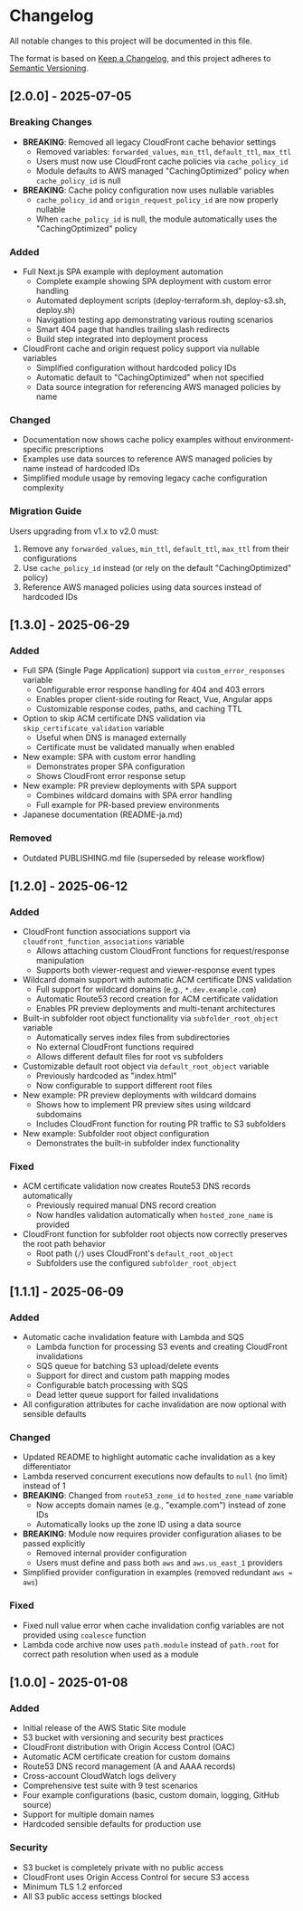 # Changelog

All notable changes to this project will be documented in this file.

The format is based on [Keep a Changelog](https://keepachangelog.com/en/1.0.0/),
and this project adheres to [Semantic Versioning](https://semver.org/spec/v2.0.0.html).

## [2.0.0] - 2025-07-05

### Breaking Changes

- **BREAKING**: Removed all legacy CloudFront cache behavior settings
  - Removed variables: `forwarded_values`, `min_ttl`, `default_ttl`, `max_ttl`
  - Users must now use CloudFront cache policies via `cache_policy_id`
  - Module defaults to AWS managed "CachingOptimized" policy when `cache_policy_id` is null
- **BREAKING**: Cache policy configuration now uses nullable variables
  - `cache_policy_id` and `origin_request_policy_id` are now properly nullable
  - When `cache_policy_id` is null, the module automatically uses the "CachingOptimized" policy

### Added

- Full Next.js SPA example with deployment automation
  - Complete example showing SPA deployment with custom error handling
  - Automated deployment scripts (deploy-terraform.sh, deploy-s3.sh, deploy.sh)
  - Navigation testing app demonstrating various routing scenarios
  - Smart 404 page that handles trailing slash redirects
  - Build step integrated into deployment process
- CloudFront cache and origin request policy support via nullable variables
  - Simplified configuration without hardcoded policy IDs
  - Automatic default to "CachingOptimized" when not specified
  - Data source integration for referencing AWS managed policies by name

### Changed

- Documentation now shows cache policy examples without environment-specific prescriptions
- Examples use data sources to reference AWS managed policies by name instead of hardcoded IDs
- Simplified module usage by removing legacy cache configuration complexity

### Migration Guide

Users upgrading from v1.x to v2.0 must:

1. Remove any `forwarded_values`, `min_ttl`, `default_ttl`, `max_ttl` from their configurations
2. Use `cache_policy_id` instead (or rely on the default "CachingOptimized" policy)
3. Reference AWS managed policies using data sources instead of hardcoded IDs

## [1.3.0] - 2025-06-29

### Added

- Full SPA (Single Page Application) support via `custom_error_responses` variable
  - Configurable error response handling for 404 and 403 errors
  - Enables proper client-side routing for React, Vue, Angular apps
  - Customizable response codes, paths, and caching TTL
- Option to skip ACM certificate DNS validation via `skip_certificate_validation` variable
  - Useful when DNS is managed externally
  - Certificate must be validated manually when enabled
- New example: SPA with custom error handling
  - Demonstrates proper SPA configuration
  - Shows CloudFront error response setup
- New example: PR preview deployments with SPA support
  - Combines wildcard domains with SPA error handling
  - Full example for PR-based preview environments
- Japanese documentation (README-ja.md)

### Removed

- Outdated PUBLISHING.md file (superseded by release workflow)

## [1.2.0] - 2025-06-12

### Added

- CloudFront function associations support via `cloudfront_function_associations` variable
  - Allows attaching custom CloudFront functions for request/response manipulation
  - Supports both viewer-request and viewer-response event types
- Wildcard domain support with automatic ACM certificate DNS validation
  - Full support for wildcard domains (e.g., `*.dev.example.com`)
  - Automatic Route53 record creation for ACM certificate validation
  - Enables PR preview deployments and multi-tenant architectures
- Built-in subfolder root object functionality via `subfolder_root_object` variable
  - Automatically serves index files from subdirectories
  - No external CloudFront functions required
  - Allows different default files for root vs subfolders
- Customizable default root object via `default_root_object` variable
  - Previously hardcoded as "index.html"
  - Now configurable to support different root files
- New example: PR preview deployments with wildcard domains
  - Shows how to implement PR preview sites using wildcard subdomains
  - Includes CloudFront function for routing PR traffic to S3 subfolders
- New example: Subfolder root object configuration
  - Demonstrates the built-in subfolder index functionality

### Fixed

- ACM certificate validation now creates Route53 DNS records automatically
  - Previously required manual DNS record creation
  - Now handles validation automatically when `hosted_zone_name` is provided
- CloudFront function for subfolder root objects now correctly preserves the root path behavior
  - Root path (`/`) uses CloudFront's `default_root_object`
  - Subfolders use the configured `subfolder_root_object`

## [1.1.1] - 2025-06-09

### Added

- Automatic cache invalidation feature with Lambda and SQS
  - Lambda function for processing S3 events and creating CloudFront invalidations
  - SQS queue for batching S3 upload/delete events
  - Support for direct and custom path mapping modes
  - Configurable batch processing with SQS
  - Dead letter queue support for failed invalidations
- All configuration attributes for cache invalidation are now optional with sensible defaults

### Changed

- Updated README to highlight automatic cache invalidation as a key differentiator
- Lambda reserved concurrent executions now defaults to `null` (no limit) instead of 1
- **BREAKING**: Changed from `route53_zone_id` to `hosted_zone_name` variable
  - Now accepts domain names (e.g., "example.com") instead of zone IDs
  - Automatically looks up the zone ID using a data source
- **BREAKING**: Module now requires provider configuration aliases to be passed explicitly
  - Removed internal provider configuration
  - Users must define and pass both `aws` and `aws.us_east_1` providers
- Simplified provider configuration in examples (removed redundant `aws = aws`)

### Fixed

- Fixed null value error when cache invalidation config variables are not provided using `coalesce` function
- Lambda code archive now uses `path.module` instead of `path.root` for correct path resolution when used as a module

## [1.0.0] - 2025-01-08

### Added

- Initial release of the AWS Static Site module
- S3 bucket with versioning and security best practices
- CloudFront distribution with Origin Access Control (OAC)
- Automatic ACM certificate creation for custom domains
- Route53 DNS record management (A and AAAA records)
- Cross-account CloudWatch logs delivery
- Comprehensive test suite with 9 test scenarios
- Four example configurations (basic, custom domain, logging, GitHub source)
- Support for multiple domain names
- Hardcoded sensible defaults for production use

### Security

- S3 bucket is completely private with no public access
- CloudFront uses Origin Access Control for secure S3 access
- Minimum TLS 1.2 enforced
- All S3 public access settings blocked
